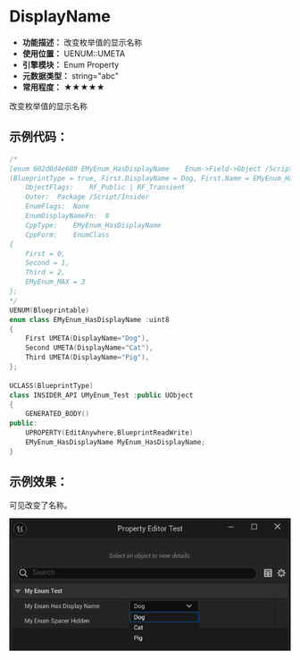 ﻿# DisplayName

- **功能描述：** 改变枚举值的显示名称
- **使用位置：** UENUM::UMETA
- **引擎模块：** Enum Property
- **元数据类型：** string="abc"
- **常用程度：** ★★★★★

改变枚举值的显示名称

## 示例代码：

```cpp
/*
[enum 602d0d4e680 EMyEnum_HasDisplayName	Enum->Field->Object	/Script/Insider.EMyEnum_HasDisplayName]
(BlueprintType = true, First.DisplayName = Dog, First.Name = EMyEnum_HasDisplayName::First, IsBlueprintBase = true, ModuleRelativePath = Enum/MyEnum_Test.h, Second.DisplayName = Cat, Second.Name = EMyEnum_HasDisplayName::Second, Third.DisplayName = Pig, Third.Name = EMyEnum_HasDisplayName::Third)
	ObjectFlags:	RF_Public | RF_Transient
	Outer:	Package /Script/Insider
	EnumFlags:	None
	EnumDisplayNameFn:	0
	CppType:	EMyEnum_HasDisplayName
	CppForm:	EnumClass
{
	First = 0,
	Second = 1,
	Third = 2,
	EMyEnum_MAX = 3
};
*/
UENUM(Blueprintable)
enum class EMyEnum_HasDisplayName :uint8
{
	First UMETA(DisplayName="Dog"),
	Second UMETA(DisplayName="Cat"),
	Third UMETA(DisplayName="Pig"),
};

UCLASS(BlueprintType)
class INSIDER_API UMyEnum_Test :public UObject
{
	GENERATED_BODY()
public:
	UPROPERTY(EditAnywhere,BlueprintReadWrite)
	EMyEnum_HasDisplayName MyEnum_HasDisplayName;
}
```

## 示例效果：

可见改变了名称。

![image](Meta_Enum_UMETA_DisplayName_image.png)